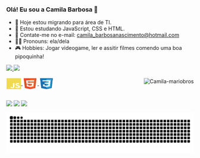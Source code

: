  ### Olá! Eu sou a Camila Barbosa 👋

 
- 🔭  Hoje estou migrando para área de TI. 
- 🌱  Estou estudando JavaScript, CSS e HTML.  
- 📧  Contate-me no e-mail: camila_barbosanascimento@hotmail.com
- 👩🏽  Pronouns: ela/dela
- 🎮  Hobbies: Jogar videogame, ler e assitir filmes comendo uma boa pipoquinha!   

<div>
  <a href="https://github.com/CamilaB95">
  <img height="150em" src="https://github-readme-stats.vercel.app/api?username=CamilaB95&show_icons=true&theme=dracula&include_all_commits=true&count_private=true"/>
  <img height="150em" src="https://github-readme-stats.vercel.app/api/top-langs/?username=CamilaB95&layout=compact&langs_count=7&theme=dracula"/>
</div>
 <div style="display: inline_block"><br>
  <img align="center" alt="Camila-Js" height="30" width="40" src="https://raw.githubusercontent.com/devicons/devicon/master/icons/javascript/javascript-plain.svg">
  <img align="center" alt="Camila-HTML" height="30" width="40" src="https://raw.githubusercontent.com/devicons/devicon/master/icons/html5/html5-original.svg">
  <img align="center" alt="Camila-CSS" height="30" width="40" src="https://raw.githubusercontent.com/devicons/devicon/master/icons/css3/css3-original.svg">
 
  <img align="right" alt="Camila-mariobros" src="https://media.giphy.com/media/1wh06XT53tPGw/giphy.gif">
</div>

##
  
<div> 
   
 <a href="https://instagram.com/camila_barbosa95" target="_blank"><img src="https://img.shields.io/badge/-Instagram-%23E4405F?style=for-the-badge&logo=instagram&logoColor=white" target="_blank"></a>
 <a href = "mailto:camilan.barbosa@gmail.com"><img src="https://img.shields.io/badge/-Gmail-%23333?style=for-the-badge&logo=gmail&logoColor=white" target="_blank"></a>
 <a href="https://www.linkedin.com/in/camila-barbosa-26b112110" target="_blank"><img src="https://img.shields.io/badge/-LinkedIn-%230077B5?style=for-the-badge&logo=linkedin&logoColor=white" target="_blank"></a> 
</div> 

![Snake animation](https://github.com/CamilaB95/CamilaB95/blob/output/github-contribution-grid-snake.svg)

